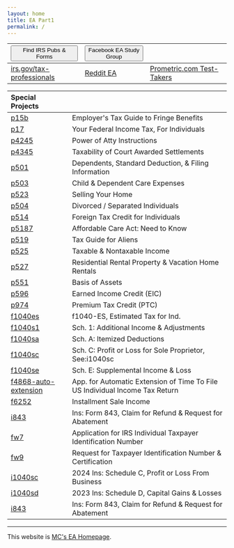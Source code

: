 ```yaml
---
layout: home
title: EA Part1 
permalink: /
---
```


<script>
function buttonFB() { window.open("https://www.facebook.com/groups/eastudygroup"); }
function buttonForms() { window.open("https://www.irs.gov/forms-instructions"); }
</script>


| <button onclick="buttonForms()">Find IRS Pubs & Forms</button> | <button onclick="buttonFB()">Facebook EA Study Group</button> | |
|:-|:-|:-|
| [irs.gov/tax-professionals](https://www.irs.gov/tax-professionals) |[Reddit EA](https://www.reddit.com/r/enrolledagent/) | [Prometric.com Test-Takers](https://www.prometric.com/test-takers/search/irs) |

| **Special Projects** | |
|:--|:--|
| [p15b](/ea/pmd/view.p15b) | Employer's Tax Guide to Fringe Benefits |
| [p17](/ea/pmd/view.p17) | Your Federal Income Tax, For Individuals |
| [p4245](/ea/pmd/view.p4345) | Power of Atty Instructions |
| [p4345](/ea/pmd/view.p4345) | Taxability of Court Awarded Settlements |
| [p501](/ea/pmd/view.p501) | Dependents, Standard Deduction, & Filing Information |
| [p503](/ea/pmd/view.p503) | Child & Dependent Care Expenses |
| [p523](/ea/pmd/view.p523) | Selling Your Home |
| [p504](/ea/pmd/view.p504) | Divorced / Separated Individuals |
| [p514](/ea/pmd/view.p514) | Foreign Tax Credit for Individuals |
| [p5187](/ea/pmd/view.p5187) | Affordable Care Act: Need to Know |
| [p519](/ea/pmd/view.p519) | Tax Guide for Aliens |
| [p525](/ea/pmd/view.p525) | Taxable & Nontaxable  Income |
| [p527](/ea/pmd/view.p527) | Residential Rental Property & Vacation Home Rentals |
| [p551](/ea/pmd/view.p551) | Basis of Assets |
| [p596](/ea/pmd/view.p596) | Earned Income Credit (EIC) |
| [p974](/ea/pmd/view.p974) | Premium Tax Credit (PTC) |
| [f1040es](/ea/pmd/view.f1040es) | f1040-ES, Estimated Tax for Ind. |
| [f1040s1](/ea/pmd/view.f1040s1) | Sch. 1: Additional Income & Adjustments |
| [f1040sa](/ea/pmd/view.f1040sa) | Sch. A: Itemized Deductions |
| [f1040sc](/ea/pmd/view.f1040sc) | Sch. C: Profit or Loss for Sole Proprietor, See:i1040sc |
| [f1040se](/ea/pmd/view.f1040se) | Sch. E: Supplemental Income & Loss |
| [f4868-auto-extension](/ea/pmd/view.f4868-auto-extension) | App. for Automatic Extension of Time To File US Individual Income Tax Return |
| [f6252](/ea/pmd/view.f6252) | Installment Sale Income |
| [i843](/ea/pmd/view.i843) | Ins: Form 843, Claim for Refund & Request for Abatement |
| [fw7](/ea/pmd/view.fw7) | Application for IRS Individual Taxpayer Identification Number |
| [fw9](/ea/pmd/view.fw9) | Request for Taxpayer Identification Number & Certification |
| [i1040sc](/ea/pmd/view.i1040sc) | 2024 Ins: Schedule C, Profit or Loss From Business |
| [i1040sd](/ea/pmd/view.i1040sd) | 2023 Ins: Schedule D, Capital Gains & Losses |
| [i843](/ea/pmd/view.i843) | Ins: Form 843, Claim for Refund & Request for Abatement |

---

This website is [MC's EA Homepage](https://mcc-us.github.io/ea/).